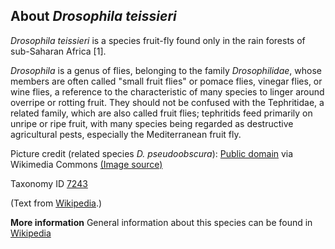 **About *Drosophila teissieri***
-------------------------

*Drosophila teissieri* is a species fruit-fly found only in the rain forests of sub-Saharan Africa [1].

*Drosophila* is a genus of flies, belonging to the family *Drosophilidae*, whose members are often called "small fruit flies" or pomace flies, 
vinegar flies, or wine flies, a reference to the characteristic of many species to linger around overripe or rotting fruit. They should not be 
confused with the Tephritidae, a related family, which are also called fruit flies; tephritids feed primarily on unripe or ripe fruit, with many 
species being regarded as destructive agricultural pests, especially the Mediterranean fruit fly.

Picture credit (related species *D. pseudoobscura*): [Public domain](https://commons.wikimedia.org/wiki/Main_Page) via Wikimedia Commons [(Image source)](https://en.wikipedia.org/wiki/File:Drosophila_pseudoobscura-Male.png)

Taxonomy ID [7243](https://www.uniprot.org/taxonomy/7243)

(Text from [Wikipedia](https://en.wikipedia.org/).)

**More information**
General information about this species can be found in [Wikipedia](https://en.wikipedia.org/wiki/drosophila)
